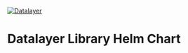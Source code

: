 [![Datalayer](https://assets.datalayer.tech/datalayer-25.svg)](https://datalayer.io)

# Datalayer Library Helm Chart
